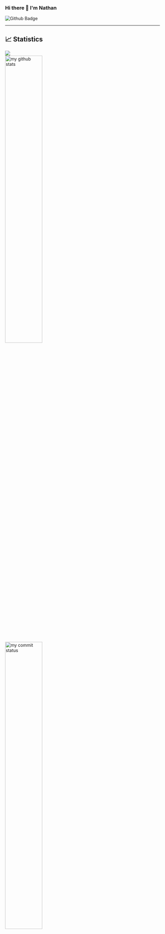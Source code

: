 ### Hi there 👋 I'm Nathan
![Github Badge](https://img.shields.io/badge/-Github-000?style=quare&labelColor=000&logo=Github&logoColor=white&link=link)
<!-- 
[![Instagram Badge](https://img.shields.io/badge/-Instagram-C13584?style=flat-quare&labelColor=C13584&logo=instagram&logoColor=white&link=link)](link) 
[![Medium Badge](https://img.shields.io/badge/-Medium-757575?style=flat-quare&labelColor=757575&logo=Medium&logoColor=white&link=link)](link) 
[![Blogger Badge](https://img.shields.io/badge/-Blogger-FF9800?style=flat-quare&labelColor=FF9800&logo=Blogger&logoColor=white&link=link)](link)




- 🔭 I’m currently working on ...
- 🌱 I’m currently learning ...
- 👯 I’m looking to collaborate on ...
- 🤔 I’m looking for help with ...
- 💬 Ask me about ...
- 📫 How to reach me: ...
- 😄 Pronouns: ...
- ⚡ Fun fact: ... 
-->
-----
## 📈 Statistics

![](https://komarev.com/ghpvc/?username=nathanColton)
<br>
<img src="https://github-readme-stats.vercel.app/api?username=nathanColton&theme=chartreuse-dark" alt="my github stats" width="49%"/>
<br>
<img src="https://github-readme-streak-stats.herokuapp.com/?user=nathanColton&theme=chartreuse-dark" alt="my commit status" width="49%"/>
<br>
<img src="https://github-readme-stats.vercel.app/api/top-langs/?username=nathanColton&theme=chartreuse-dark&layout=compact" alt="languages" width="49%">

----
</br>

<h2 align="center">My Top Projects</h2>

###

| Project Demo | Project Link | Libraries and Technologies I use | Project Preview |
| :----------- | ------------ | -------------------------------- | --------------- |
| [IOS Calculator](https://axel-ac.github.io/IOS-calculator/) | <h3>[Repo](https://github.com/axel-ac/IOS-calculator)</h3> | Vanilla JS | ![IOS-Calculator](https://user-images.githubusercontent.com/102467587/218919393-a57f0668-ba05-4e3f-83d3-53a9dfdd9fdf.gif) |
<br>

-----
[Me]([https://www.google.com](https://github.com/nathanColton))
-----
![](https://media.giphy.com/media/iIqmM5tTjmpOB9mpbn/giphy.gif)
-----
